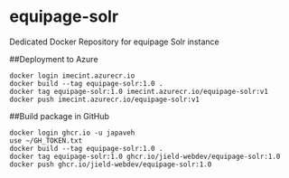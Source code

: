 # equipage-solr
Dedicated Docker Repository for equipage Solr instance

##Deployment to Azure
```shell script
docker login imecint.azurecr.io
docker build --tag equipage-solr:1.0 .
docker tag equipage-solr:1.0 imecint.azurecr.io/equipage-solr:v1
docker push imecint.azurecr.io/equipage-solr:v1
```

##Build package in GitHub
```shell script
docker login ghcr.io -u japaveh
use ~/GH_TOKEN.txt
docker build --tag equipage-solr:1.0 .
docker tag equipage-solr:1.0 ghcr.io/jield-webdev/equipage-solr:1.0
docker push ghcr.io/jield-webdev/equipage-solr:1.0
```

